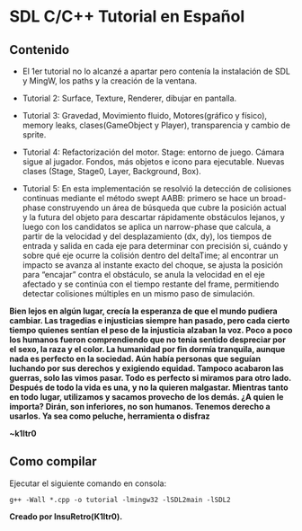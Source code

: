 # SDL C/C++ Tutorial en Español

## Contenido

* El 1er tutorial no lo alcanzé a apartar pero contenía la instalación de SDL y MingW, 
los paths y la creación de la ventana.
* Tutorial 2: Surface, Texture, Renderer, dibujar en pantalla.
* Tutorial 3: Gravedad, Movimiento fluido, Motores(gráfico y físico), memory leaks, clases(GameObject y Player), 
transparencia y cambio de sprite.

* Tutorial 4: Refactorización del motor. Stage: entorno de juego. Cámara sigue al jugador. Fondos, más objetos e icono para ejecutable. Nuevas clases (Stage, Stage0, Layer, Background, Box).
* Tutorial 5: En esta implementación se resolvió la detección de colisiones continuas mediante el método swept AABB: primero se hace un broad-phase construyendo un área de búsqueda que cubre la posición actual y la futura del objeto para descartar rápidamente obstáculos lejanos, y luego con los candidatos se aplica un narrow-phase que calcula, a partir de la velocidad y del desplazamiento (dx, dy), los tiempos de entrada y salida en cada eje para determinar con precisión si, cuándo y sobre qué eje ocurre la colisión dentro del deltaTime; al encontrar un impacto se avanza al instante exacto del choque, se ajusta la posición para “encajar” contra el obstáculo, se anula la velocidad en el eje afectado y se continúa con el tiempo restante del frame, permitiendo detectar colisiones múltiples en un mismo paso de simulación.

**Bien lejos en algún lugar, crecía la esperanza de que el mundo pudiera cambiar. Las tragedias e injusticias siempre han pasado, pero cada cierto tiempo quienes sentían el peso de la injusticia alzaban la voz. Poco a poco los humanos fueron comprendiendo que no tenía sentido despreciar por el sexo, la raza y el color. La humanidad por fin dormía tranquila, aunque nada es perfecto en la sociedad. Aún había personas que seguían luchando por sus derechos y exigiendo equidad. Tampoco acabaron las guerras, solo las vimos pasar. Todo es perfecto si miramos para otro lado. Después de todo la vida es una, y no la quieren malgastar. Mientras tanto en todo lugar, utilizamos y sacamos provecho de los demás. ¿A quien le importa? Dirán, son inferiores, no son humanos. Tenemos derecho a usarlos. Ya sea como peluche, herramienta o disfraz**

**~k1ltr0**

## Como compilar

Ejecutar el siguiente comando en consola:

 `g++ -Wall *.cpp -o tutorial -lmingw32 -lSDL2main -lSDL2`

**Creado por InsuRetro(K1ltr0).**
